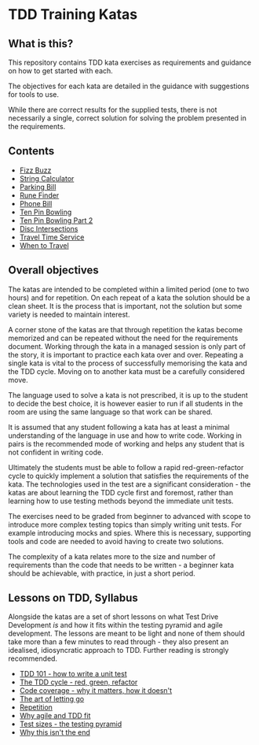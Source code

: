 # TDD Training Katas

## What is this?
This repository contains TDD kata exercises as requirements and guidance on
how to get started with each.

The objectives for each kata are detailed in the guidance with suggestions for
tools to use.

While there are correct results for the supplied tests, there is not necessarily
a single, correct solution for solving the problem presented in the requirements.

## Contents
* [Fizz Buzz](./src/site/markdown/katas/FizzBuzz/README.md)
* [String Calculator](./src/site/markdown/katas/StringCalculator/README.md)
* [Parking Bill](./src/site/markdown/katas/ParkingBill/README.md)
* [Rune Finder](./src/site/markdown/katas/RuneFinder/README.md)
* [Phone Bill](./src/site/markdown/katas/PhoneBill/README.md)
* [Ten Pin Bowling](./src/site/markdown/katas/TenPinBowling/README.md)
* [Ten Pin Bowling Part 2](./src/site/markdown/katas/TenPinBowlingPartTwo/README.md)
* [Disc Intersections](./src/site/markdown/katas/DiscIntersections/README.md)
* [Travel Time Service](./src/site/markdown/katas/TravelTimeCalculator/README.md)
* [When to Travel](./src/site/markdown/katas/WhenToTravel/README.md)

## Overall objectives
The katas are intended to be completed within a limited period (one to two
hours) and for repetition. On each repeat of a kata the solution should be a
clean sheet. It is the process that is important, not the solution but some
variety is needed to maintain interest.

A corner stone of the katas are that through repetition the katas become
memorized and can be repeated without the need for the requirements document.
Working through the kata in a managed session is only part of the story, it is
important to practice each kata over and over. Repeating a single kata is vital
to the process of successfully memorising the kata and the TDD cycle. Moving on 
to another kata must be a carefully considered move.

The language used to solve a kata is not prescribed, it is up to the student to
decide the best choice, it is however easier to run if all students in the room
are using the same language so that work can be shared.

It is assumed that any student following a kata has at least a minimal 
understanding of the language in use and how to write code. Working in pairs 
is the recommended mode of working and helps any student that is not confident
in writing code.

Ultimately the students must be able to follow a rapid red-green-refactor cycle
to quickly implement a solution that satisfies the requirements of the kata. The
technologies used in the test are a significant consideration - the katas are 
about learning the TDD cycle first and foremost, rather than learning how to use 
testing methods beyond the immediate unit tests. 

The exercises need to be graded from beginner to advanced with scope to
introduce more complex testing topics than simply writing unit tests. For example
introducing mocks and spies. Where this is necessary, supporting tools and code
are needed to avoid having to create two solutions.

The complexity of a kata relates more to the size and number of requirements than
the code that needs to be written - a beginner kata should be achievable, with 
practice, in just a short period.

## Lessons on TDD, Syllabus
Alongside the katas are a set of short lessons on what Test Drive Development *is* 
and how it fits within the testing pyramid and agile development. The lessons are
meant to be light and none of them should take more than a few minutes to read 
through - they also present an idealised, idiosyncratic approach to TDD. Further 
reading is strongly recommended.

* [TDD 101 - how to write a unit test](./src/site/markdown/Documentation/TDD101.md)
* [The TDD cycle - red, green, refactor](./src/site/markdown/Documentation/TheTDDCycle.md)
* [Code coverage - why it matters, how it doesn't](./src/site/markdown/Documentation/CodeCoverage.md)
* [The art of letting go](./src/site/markdown/Documentation/LettingGo.md)
* [Repetition](./src/site/markdown/Documentation/Repetition.md)
* [Why agile and TDD fit](./src/site/markdown/Documentation/agileTDD.md)
* [Test sizes - the testing pyramid](./src/site/markdown/Documentation/TestSizes.md)
* [Why this isn't the end](./src/site/markdown/Documentation/AdvancedTDD.md)
